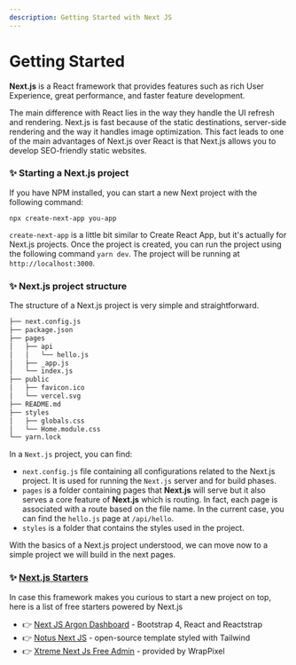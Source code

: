 ```yaml
---
description: Getting Started with Next JS
---
```


# Getting Started

**Next.js** is a React framework that provides features such as rich User Experience, great performance, and faster feature development.&#x20;

The main difference with React lies in the way they handle the UI refresh and rendering. Next.js is fast because of the static destinations, server-side rendering and the way it handles image optimization. This fact leads to one of the main advantages of Next.js over React is that Next.js allows you to develop SEO-friendly static websites.

### ✨ Starting a Next.js project

If you have NPM installed, you can start a new Next project with the following command:&#x20;

```
npx create-next-app you-app
```

`create-next-app` is a little bit similar to Create React App, but it's actually for Next.js projects. Once the project is created, you can run the project using the following command `yarn dev`. The project will be running at `http://localhost:3000`.

### ✨ Next.js project structure

The structure of a Next.js project is very simple and straightforward.&#x20;

```bash
├── next.config.js
├── package.json
├── pages
│   ├── api
│   │   └── hello.js
│   ├── _app.js
│   └── index.js
├── public
│   ├── favicon.ico
│   └── vercel.svg
├── README.md
├── styles
│   ├── globals.css
│   └── Home.module.css
└── yarn.lock
```

In a `Next.js` project, you can find:

* `next.config.js` file containing all configurations related to the Next.js project. It is used for running the `Next.js` server and for build phases.
* `pages` is a folder containing pages that **Next.js** will serve but it also serves a core feature of **Next.js** which is routing. In fact, each page is associated with a route based on the file name. In the current case, you can find the `hello.js` page at `/api/hello`.&#x20;
* `styles` is a folder that contains the styles used in the project.&#x20;

With the basics of a Next.js project understood, we can move now to a simple project we will build in the next pages.

### ✨ [Next.js Starters](https://www.admin-dashboards.com/next-js-themes-open-source/)

In case this framework makes you curious to start a new project on top, here is a list of free starters powered by Next.js&#x20;

* 👉 [Next JS Argon Dashboard](https://www.creative-tim.com/product/nextjs-argon-dashboard?AFFILIATE=128200) - Bootstrap 4, React and Reactstrap
* 👉 [Notus Next JS](https://www.creative-tim.com/product/notus-nextjs?AFFILIATE=128200) - open-source template styled with Tailwind
* 👉 [Xtreme Next Js Free Admin](https://www.wrappixel.com/templates/xtreme-next-js-free-admin-template/?ref=157) - provided by WrapPixel&#x20;
